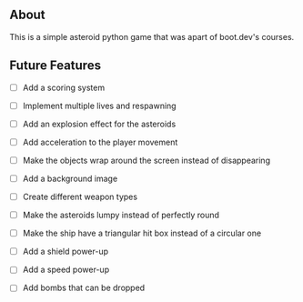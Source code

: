 

## About
This is a simple asteroid python game that was apart of boot.dev's courses.

## Future Features
-[ ] Add a scoring system

-[ ] Implement multiple lives and respawning

-[ ] Add an explosion effect for the asteroids

-[ ] Add acceleration to the player movement

-[ ] Make the objects wrap around the screen instead of disappearing

-[ ] Add a background image

-[ ] Create different weapon types

-[ ] Make the asteroids lumpy instead of perfectly round

-[ ] Make the ship have a triangular hit box instead of a circular one

-[ ] Add a shield power-up

-[ ] Add a speed power-up

-[ ] Add bombs that can be dropped

